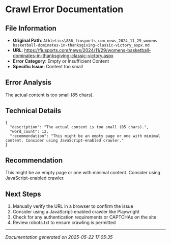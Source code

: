 # Crawl Error Documentation

## File Information
- **Original Path**: `Athletics\886_fiusports_com_news_2024_11_29_womens-basketball-dominates-in-thanksgiving-classic-victory_aspx.md`
- **URL**: https://fiusports.com/news/2024/11/29/womens-basketball-dominates-in-thanksgiving-classic-victory.aspx
- **Error Category**: Empty or Insufficient Content
- **Specific Issue**: Content too small

## Error Analysis
The actual content is too small (85 chars).

## Technical Details
```
{
  "description": "The actual content is too small (85 chars).",
  "word_count": 12,
  "recommendation": "This might be an empty page or one with minimal content. Consider using JavaScript-enabled crawler."
}
```

## Recommendation
This might be an empty page or one with minimal content. Consider using JavaScript-enabled crawler.

## Next Steps
1. Manually verify the URL in a browser to confirm the issue
2. Consider using a JavaScript-enabled crawler like Playwright
3. Check for any authentication requirements or CAPTCHAs on the site
4. Review robots.txt to ensure crawling is permitted

---
*Documentation generated on 2025-05-22 17:05:35*
